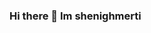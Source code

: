 ### Hi there 👋 Im shenighmerti

<!--
**shenigmerti/shenigmerti** is a ✨ _special_ ✨ repository because its `README.md` (this file) appears on your GitHub profile.

Here are some ideas to get you started:

- 🔭 I’m currently working on my web project
- 🌱 I’m currently learning python and web development




